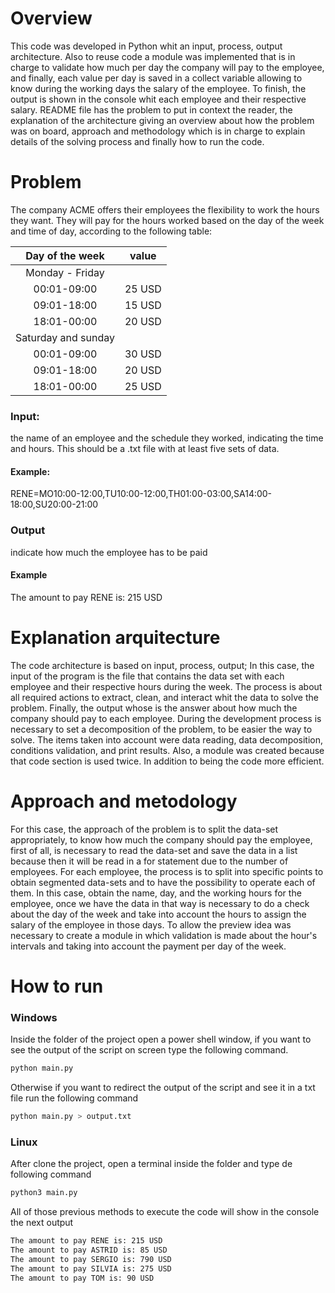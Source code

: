# Overview

This code was developed in Python whit an input, process, output architecture. Also to reuse code a module was implemented that is in charge to validate how much per day the company will pay to the employee, and finally, each value per day is saved in a collect variable allowing to know during the working days the salary of the employee. To finish, the output is shown in the console whit each employee and their respective salary. README file has the problem to put in context the reader, the explanation of the architecture giving an overview about how the problem was on board, approach and methodology which is in charge to explain details of the solving process and finally how to run the code.

# Problem
The company ACME offers their employees the flexibility to work the hours they want. They will pay for the hours worked based on the day of the week and time of day, according to the following table:

| **Day of the week** | **value** |
|:-------------------:|:---------:|
| Monday - Friday     |           |
| 00:01-09:00         | 25 USD    |
| 09:01-18:00         | 15 USD    |
| 18:01-00:00         | 20 USD    |
| Saturday and sunday |           |
| 00:01-09:00         | 30 USD    |
| 09:01-18:00         | 20 USD    |
| 18:01-00:00         | 25 USD    |

### Input: 
the name of an employee and the schedule they worked, indicating the time and hours. This should be a .txt file with at least five sets of data.

#### Example:
RENE=MO10:00-12:00,TU10:00-12:00,TH01:00-03:00,SA14:00-18:00,SU20:00-21:00

### Output
indicate how much the employee has to be paid

#### Example
The amount to pay RENE is: 215 USD

# Explanation arquitecture

The code architecture is based on input, process, output; In this case, the input of the program is the file that contains the data set with each employee and their respective hours during the week. The process is about all required actions to extract, clean, and interact whit the data to solve the problem. Finally, the output whose is the answer about how much the company should pay to each employee.
During the development process is necessary to set a decomposition of the problem, to be easier the way to solve. The items taken into account were data reading, data decomposition, conditions validation, and print results. Also, a module was created because that code section is used twice. In addition to being the code more efficient.

# Approach and metodology

For this case, the approach of the problem is to split the data-set appropriately, to know how much the company should pay the employee, first of all, is necessary to read the data-set and save the data in a list because then it will be read in a for statement due to the number of employees. For each employee, the process is to split into specific points to obtain segmented data-sets and to have the possibility to operate each of them. In this case, obtain the name, day, and the working hours for the employee, once we have the data in that way is necessary to do a check about the day of the week and take into account the hours to assign the salary of the employee in those days. To allow the preview idea was necessary to create a module in which validation is made about the hour's intervals and taking into account the payment per day of the week.

# How to run
### Windows 
Inside the folder of the project open a power shell window, if you want to see the output of the script on screen type the following command.

```bash
python main.py
```
Otherwise if you want to redirect the output of the script and see it in a txt file run the following command
```bash
python main.py > output.txt
```
### Linux
After clone the project, open a terminal inside the folder and type de following command
```bash
python3 main.py 
```

All of those previous methods to execute the code will show in the console the next output
```bash
The amount to pay RENE is: 215 USD
The amount to pay ASTRID is: 85 USD
The amount to pay SERGIO is: 790 USD
The amount to pay SILVIA is: 275 USD
The amount to pay TOM is: 90 USD
```
